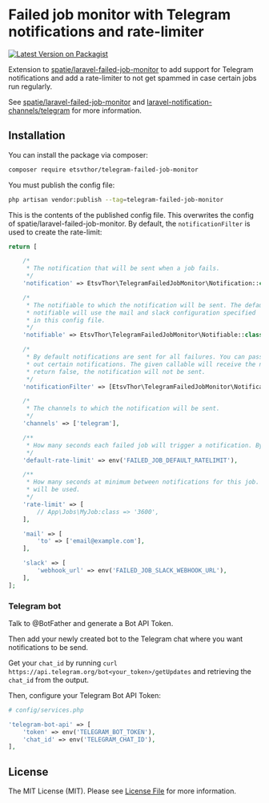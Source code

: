 # Failed job monitor with Telegram notifications and rate-limiter

[![Latest Version on Packagist](https://img.shields.io/packagist/v/etsvthor/telegram-failed-job-monitor.svg?style=flat-square)](https://packagist.org/packages/etsvthor/telegram-failed-job-monitor)

Extension to [spatie/laravel-failed-job-monitor](/https://github.com/spatie/laravel-failed-job-monitor) to add support for Telegram notifications and add a rate-limiter to not
get spammed in case certain jobs run regularly.

See [spatie/laravel-failed-job-monitor](/https://github.com/spatie/laravel-failed-job-monitor) and [laravel-notification-channels/telegram](https://github.com/laravel-notification-channels/telegram/tree/master/src) for more information.

## Installation

You can install the package via composer:

```bash
composer require etsvthor/telegram-failed-job-monitor
```

You must publish the config file:

```bash
php artisan vendor:publish --tag=telegram-failed-job-monitor
```

This is the contents of the published config file. This overwrites the config of spatie/laravel-failed-job-monitor. By default, the `notificationFilter` is used to create the rate-limit:

```php
return [

    /*
     * The notification that will be sent when a job fails.
     */
    'notification' => EtsvThor\TelegramFailedJobMonitor\Notification::class,

    /*
     * The notifiable to which the notification will be sent. The default
     * notifiable will use the mail and slack configuration specified
     * in this config file.
     */
    'notifiable' => EtsvThor\TelegramFailedJobMonitor\Notifiable::class,

    /*
     * By default notifications are sent for all failures. You can pass a callable to filter
     * out certain notifications. The given callable will receive the notification. If the callable
     * return false, the notification will not be sent.
     */
    'notificationFilter' => [EtsvThor\TelegramFailedJobMonitor\Notification::class, 'notificationFilter'],

    /*
     * The channels to which the notification will be sent.
     */
    'channels' => ['telegram'],

    /**
     * How many seconds each failed job will trigger a notification. By default, it does not rate-limit.
     */
    'default-rate-limit' => env('FAILED_JOB_DEFAULT_RATELIMIT'),

    /**
     * How many seconds at minimum between notifications for this job. If nothing is specified, the default-rate-limit
     * will be used.
     */
    'rate-limit' => [
        // App\Jobs\MyJob:class => '3600',
    ],

    'mail' => [
        'to' => ['email@example.com'],
    ],

    'slack' => [
        'webhook_url' => env('FAILED_JOB_SLACK_WEBHOOK_URL'),
    ],
];
```

### Telegram bot
Talk to @BotFather and generate a Bot API Token.

Then add your newly created bot to the Telegram chat where you want notifications to be send.

Get your `chat_id` by running `curl https://api.telegram.org/bot<your_token>/getUpdates` and retrieving the `chat_id`
from the output.

Then, configure your Telegram Bot API Token:

```php
# config/services.php

'telegram-bot-api' => [
    'token' => env('TELEGRAM_BOT_TOKEN'),
    'chat_id' => env('TELEGRAM_CHAT_ID'),
],
```

## License

The MIT License (MIT). Please see [License File](LICENSE.md) for more information.
